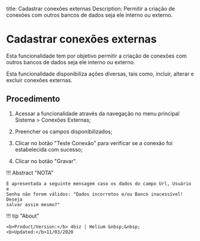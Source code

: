 title: Cadastrar conexões externas
Description: Permitir a criação de conexões com outros bancos de dados seja ele interno ou externo.
# Cadastrar conexões externas

Esta funcionalidade tem por objetivo permitir a criação de conexões com outros
bancos de dados seja ele interno ou externo.

Esta funcionalidade disponibiliza ações diversas, tais como, incluir, alterar e
excluir conexões externas.

Procedimento
----------------

1.  Acessar a funcionalidade através da navegação no menu principal Sistema \>
    Conexões Externas;

2.  Preencher os campos disponibilizados;

3.  Clicar no botão "Teste Conexão" para verificar se a conexão foi estabelecida
    com sucesso;

4.  Clicar no botão "Gravar".

!!! Abstract "NOTA"

    É apresentada a seguinte mensagem caso os dados do campo Url, Usuário e
    Senha não forem válidos: "Dados incorretos e/ou Banco inacessível! Deseja
    salvar assim mesmo?"


!!! tip "About"

    <b>Product/Version:</b> 4biz | Helium &nbsp;&nbsp;
    <b>Updated:</b>11/03/2020


